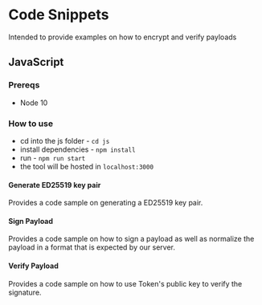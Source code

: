 # Code Snippets
Intended to provide examples on how to encrypt and verify payloads

## JavaScript

### Prereqs
* Node 10

### How to use
* cd into the js folder - `cd js`
* install dependencies - `npm install`
* run - `npm run start`
* the tool will be hosted in `localhost:3000`

#### Generate ED25519 key pair
Provides a code sample on generating a ED25519 key pair.

#### Sign Payload
Provides a code sample on how to sign a payload as well as normalize the payload in a format that is expected by our server.

#### Verify Payload
Provides a code sample on how to use Token's public key to verify the signature.
